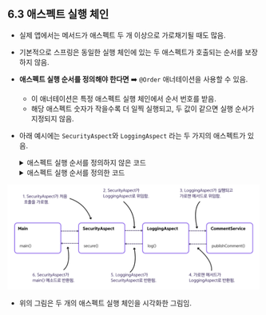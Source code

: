 ## 6.3 애스펙트 실행 체인
- 실제 앱에서는 메서드가 애스펙트 두 개 이상으로 가로채기될 때도 많음.
- 기본적으로 스프링은 동일한 실행 체인에 있는 두 애스펙트가 호출되는 순서를 보장하지 않음.
- **애스펙트 실행 순서를 정의해야 한다면** ➡️ `@Order` 애너테이션을 사용할 수 있음.
    - 이 애너테이션은 특정 애스펙트 실행 체인에서 순서 번호를 받음.
    - 해당 애스펙트 숫자가 작을수록 더 일찍 실행되고, 두 값이 같으면 실행 순서가 지정되지 않음.
- 아래 예시에는 `SecurityAspect`와 `LoggingAspect` 라는 두 가지의 애스펙트가 있음.
  <details>
    <summary>애스펙트 실행 순서를 정의하지 않은 코드</summary>

    ```java
    @Aspect
    public class LoggingAspect {
    
        private Logger logger = Logger.getLogger(LoggingAspect.class.getName());
    
        @Around(value = "@annotation(ToLog)")
        public Object log(ProceedingJoinPoint joinPoint) throws Throwable {
            logger.info("Logging Aspect: Calling the intercepted method");
            Object returnedValue = joinPoint.proceed();
            logger.info("Logging Aspect: Method executed and returned " + returnedValue);
            return returnedValue;
        }
    }
    ```

    ```java
    @Aspect
    public class SecurityAspect {
    
        private Logger logger = Logger.getLogger(SecurityAspect.class.getName());
    
        @Around(value = "@annotation(ToLog)")
        public Object log(ProceedingJoinPoint joinPoint) throws Throwable {
            logger.info("Security Aspect: Calling the intercepted method");
            Object returnedValue = joinPoint.proceed();
            logger.info("Security Aspect: Method executed and returned " + returnedValue);
            return returnedValue;
        }
    }
    ```

    ```java
    @Configuration
    @ComponentScan(basePackages = "services")
    @EnableAspectJAutoProxy
    public class ProjectConfig {
    
        @Bean
        public LoggingAspect loggingAspect() {
            return new LoggingAspect();
        }
    
        @Bean
        public SecurityAspect securityAspect() {
            return new SecurityAspect();
        }
    }
    ```

    ```java
    public class Main {
    
        public static void main(String[] args) {
            var c = new AnnotationConfigApplicationContext(ProjectConfig.class);
    
            var service = c.getBean(CommentService.class);
    
            Comment comment = new Comment();
            comment.setText("Demo comment");
            comment.setAuthor("Natasha");
    
            service.publishComment(comment);
        }
    }
    ```
  ![img.png](./img/6_3_1.png)
  </details>
  <details>
    <summary>애스펙트 실행 순서를 정의한 코드</summary>

    ```java
    @Aspect
    @Order(1)
    public class SecurityAspect {
    
        // 코드 생략
    }
    ```
    ```java
    @Aspect
    @Order(2)
    public class LoggingAspect {

        // 코드 생략
    }
    ```
  ![img.png](./img/6_3_2.png)
    - `Order()` 순서대로 실행됐음을 확인할 수 있음.
  </details>
  
![img.png](./img/6_3_3.png)
- 위의 그림은 두 개의 애스펙트 실행 체인을 시각화한 그림임.